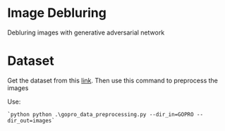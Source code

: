 # Image Debluring
Debluring images with generative adversarial network

# Dataset
Get the dataset from this [link](https://drive.google.com/file/d/1H0PIXvJH4c40pk7ou6nAwoxuR4Qh_Sa2/view?usp=sharing). Then use this command to preprocess the images   

Use: 

    `python python .\gopro_data_preprocessing.py --dir_in=GOPRO --dir_out=images`
    